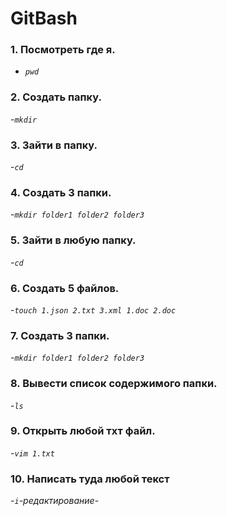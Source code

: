 # GitBash
 ### __1. Посмотреть где я.__ 
 - *`pwd`*   
 ### __2. Создать папку.__ 
 -*`mkdir`*
  ### __3. Зайти в папку.__ 
 -*`cd`*
   ### __4. Создать 3 папки.__ 
 -*`mkdir folder1 folder2 folder3`*
   ### __5. Зайти в любую папку.__ 
 -*`cd`*
  ### __6. Создать 5 файлов.__ 
 -*`touch 1.json 2.txt 3.xml 1.doc 2.doc`*
 ### __7. Создать 3 папки.__ 
  -*`mkdir folder1 folder2 folder3`*
 ### __8. Вывести список содержимого папки.__ 
 -*`ls`*
  ### __9. Открыть любой тхт файл.__ 
 -*`vim 1.txt`*
 ### __10. Написать туда любой текст__ 
 -*`i`-редактирование*-

